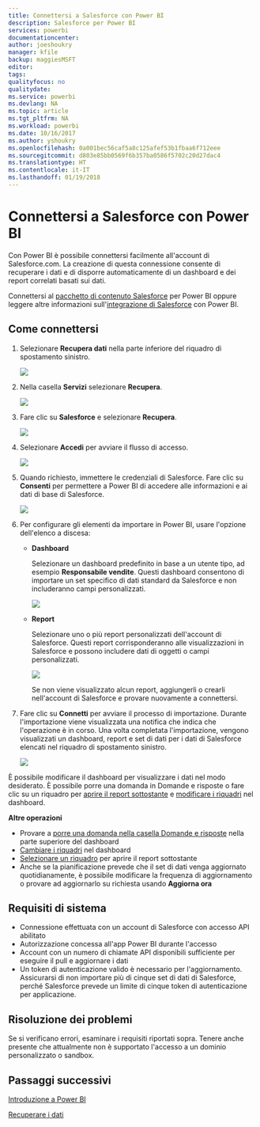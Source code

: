 ```yaml
---
title: Connettersi a Salesforce con Power BI
description: Salesforce per Power BI
services: powerbi
documentationcenter: 
author: joeshoukry
manager: kfile
backup: maggiesMSFT
editor: 
tags: 
qualityfocus: no
qualitydate: 
ms.service: powerbi
ms.devlang: NA
ms.topic: article
ms.tgt_pltfrm: NA
ms.workload: powerbi
ms.date: 10/16/2017
ms.author: yshoukry
ms.openlocfilehash: 0a001bec56caf5a8c125afef53b1fbaa6f712eee
ms.sourcegitcommit: d803e85bb0569f6b357ba0586f5702c20d27dac4
ms.translationtype: HT
ms.contentlocale: it-IT
ms.lasthandoff: 01/19/2018
---
```

# <a name="connect-to-salesforce-with-power-bi"></a>Connettersi a Salesforce con Power BI
Con Power BI è possibile connettersi facilmente all'account di Salesforce.com. La creazione di questa connessione consente di recuperare i dati e di disporre automaticamente di un dashboard e dei report correlati basati sui dati.

Connettersi al [pacchetto di contenuto Salesforce](https://app.powerbi.com/getdata/services/salesforce) per Power BI oppure leggere altre informazioni sull'[integrazione di Salesforce](https://powerbi.microsoft.com/integrations/salesforce) con Power BI.

## <a name="how-to-connect"></a>Come connettersi
1. Selezionare **Recupera dati** nella parte inferiore del riquadro di spostamento sinistro.
   
   ![](media/service-connect-to-salesforce/pbi_getdata.png) 
2. Nella casella **Servizi** selezionare **Recupera**.
   
   ![](media/service-connect-to-salesforce/pbi_getservices.png) 
3. Fare clic su **Salesforce** e selezionare **Recupera**.  
   
   ![](media/service-connect-to-salesforce/salesforce.png)
4. Selezionare **Accedi** per avviare il flusso di accesso.
   
    ![](media/service-connect-to-salesforce/dialog.png)
5. Quando richiesto, immettere le credenziali di Salesforce. Fare clic su **Consenti** per permettere a Power BI di accedere alle informazioni e ai dati di base di Salesforce.
   
   ![](media/service-connect-to-salesforce/sf_authorize.png)
6. Per configurare gli elementi da importare in Power BI, usare l'opzione dell'elenco a discesa:
   
   * **Dashboard**
     
     Selezionare un dashboard predefinito in base a un utente tipo, ad esempio **Responsabile vendite**. Questi dashboard consentono di importare un set specifico di dati standard da Salesforce e non includeranno campi personalizzati.
     
     ![](media/service-connect-to-salesforce/pbi_salesforcechooserole.png)
   * **Report**
     
     Selezionare uno o più report personalizzati dell'account di Salesforce. Questi report corrisponderanno alle visualizzazioni in Salesforce e possono includere dati di oggetti o campi personalizzati.
     
     ![](media/service-connect-to-salesforce/pbi_salesforcereports.png)
     
     Se non viene visualizzato alcun report, aggiungerli o crearli nell'account di Salesforce e provare nuovamente a connettersi.
7. Fare clic su **Connetti** per avviare il processo di importazione. Durante l'importazione viene visualizzata una notifica che indica che l'operazione è in corso. Una volta completata l'importazione, vengono visualizzati un dashboard, report e set di dati per i dati di Salesforce elencati nel riquadro di spostamento sinistro.
   
   ![](media/service-connect-to-salesforce/pbi_getdatasalesforcedash.png)

È possibile modificare il dashboard per visualizzare i dati nel modo desiderato. È possibile porre una domanda in Domande e risposte o fare clic su un riquadro per [aprire il report sottostante](service-dashboard-tiles.md) e [modificare i riquadri](service-dashboard-edit-tile.md) nel dashboard.

**Altre operazioni**

* Provare a [porre una domanda nella casella Domande e risposte](power-bi-q-and-a.md) nella parte superiore del dashboard
* [Cambiare i riquadri](service-dashboard-edit-tile.md) nel dashboard
* [Selezionare un riquadro](service-dashboard-tiles.md) per aprire il report sottostante
* Anche se la pianificazione prevede che il set di dati venga aggiornato quotidianamente, è possibile modificare la frequenza di aggiornamento o provare ad aggiornarlo su richiesta usando **Aggiorna ora**

## <a name="system-requirements"></a>Requisiti di sistema
* Connessione effettuata con un account di Salesforce con accesso API abilitato
* Autorizzazione concessa all'app Power BI durante l'accesso
* Account con un numero di chiamate API disponibili sufficiente per eseguire il pull e aggiornare i dati
* Un token di autenticazione valido è necessario per l'aggiornamento. Assicurarsi di non importare più di cinque set di dati di Salesforce, perché Salesforce prevede un limite di cinque token di autenticazione per applicazione.

## <a name="troubleshooting"></a>Risoluzione dei problemi
Se si verificano errori, esaminare i requisiti riportati sopra. Tenere anche presente che attualmente non è supportato l'accesso a un dominio personalizzato o sandbox.

## <a name="next-steps"></a>Passaggi successivi
[Introduzione a Power BI](service-get-started.md)

[Recuperare i dati](service-get-data.md)

